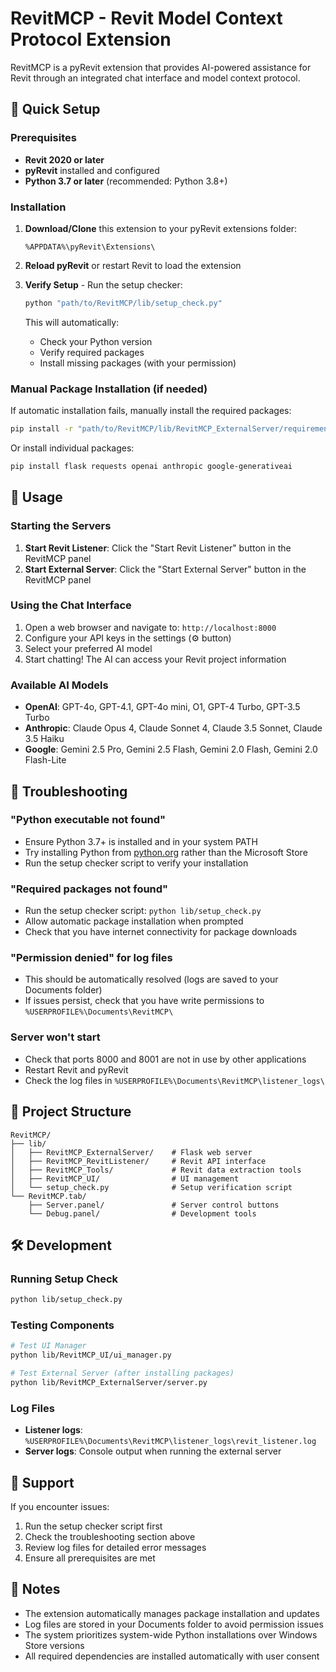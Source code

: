 # RevitMCP - Revit Model Context Protocol Extension

RevitMCP is a pyRevit extension that provides AI-powered assistance for Revit through an integrated chat interface and model context protocol.

## 🚀 Quick Setup

### Prerequisites
- **Revit 2020 or later**
- **pyRevit** installed and configured
- **Python 3.7 or later** (recommended: Python 3.8+)

### Installation

1. **Download/Clone** this extension to your pyRevit extensions folder:
   ```
   %APPDATA%\pyRevit\Extensions\
   ```

2. **Reload pyRevit** or restart Revit to load the extension

3. **Verify Setup** - Run the setup checker:
   ```bash
   python "path/to/RevitMCP/lib/setup_check.py"
   ```
   
   This will automatically:
   - Check your Python version
   - Verify required packages
   - Install missing packages (with your permission)

### Manual Package Installation (if needed)

If automatic installation fails, manually install the required packages:

```bash
pip install -r "path/to/RevitMCP/lib/RevitMCP_ExternalServer/requirements.txt"
```

Or install individual packages:
```bash
pip install flask requests openai anthropic google-generativeai
```

## 🎯 Usage

### Starting the Servers

1. **Start Revit Listener**: Click the "Start Revit Listener" button in the RevitMCP panel
2. **Start External Server**: Click the "Start External Server" button in the RevitMCP panel

### Using the Chat Interface

1. Open a web browser and navigate to: `http://localhost:8000`
2. Configure your API keys in the settings (⚙️ button)
3. Select your preferred AI model
4. Start chatting! The AI can access your Revit project information

### Available AI Models

- **OpenAI**: GPT-4o, GPT-4.1, GPT-4o mini, O1, GPT-4 Turbo, GPT-3.5 Turbo
- **Anthropic**: Claude Opus 4, Claude Sonnet 4, Claude 3.5 Sonnet, Claude 3.5 Haiku
- **Google**: Gemini 2.5 Pro, Gemini 2.5 Flash, Gemini 2.0 Flash, Gemini 2.0 Flash-Lite

## 🔧 Troubleshooting

### "Python executable not found"
- Ensure Python 3.7+ is installed and in your system PATH
- Try installing Python from [python.org](https://python.org) rather than the Microsoft Store
- Run the setup checker script to verify your installation

### "Required packages not found"
- Run the setup checker script: `python lib/setup_check.py`
- Allow automatic package installation when prompted
- Check that you have internet connectivity for package downloads

### "Permission denied" for log files
- This should be automatically resolved (logs are saved to your Documents folder)
- If issues persist, check that you have write permissions to `%USERPROFILE%\Documents\RevitMCP\`

### Server won't start
- Check that ports 8000 and 8001 are not in use by other applications
- Restart Revit and pyRevit
- Check the log files in `%USERPROFILE%\Documents\RevitMCP\listener_logs\`

## 📁 Project Structure

```
RevitMCP/
├── lib/
│   ├── RevitMCP_ExternalServer/    # Flask web server
│   ├── RevitMCP_RevitListener/     # Revit API interface
│   ├── RevitMCP_Tools/             # Revit data extraction tools
│   ├── RevitMCP_UI/                # UI management
│   └── setup_check.py              # Setup verification script
└── RevitMCP.tab/
    ├── Server.panel/               # Server control buttons
    └── Debug.panel/                # Development tools
```

## 🛠️ Development

### Running Setup Check
```bash
python lib/setup_check.py
```

### Testing Components
```bash
# Test UI Manager
python lib/RevitMCP_UI/ui_manager.py

# Test External Server (after installing packages)
python lib/RevitMCP_ExternalServer/server.py
```

### Log Files
- **Listener logs**: `%USERPROFILE%\Documents\RevitMCP\listener_logs\revit_listener.log`
- **Server logs**: Console output when running the external server

## 🤝 Support

If you encounter issues:

1. Run the setup checker script first
2. Check the troubleshooting section above
3. Review log files for detailed error messages
4. Ensure all prerequisites are met

## 📝 Notes

- The extension automatically manages package installation and updates
- Log files are stored in your Documents folder to avoid permission issues
- The system prioritizes system-wide Python installations over Windows Store versions
- All required dependencies are installed automatically with user consent 